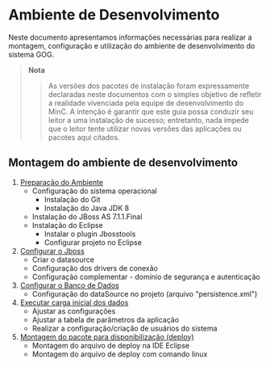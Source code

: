 <script src="http://cdnjs.cloudflare.com/ajax/libs/raphael/2.1.0/raphael-min.js"></script>
<script src="http://cdnjs.cloudflare.com/ajax/libs/jquery/1.11.0/jquery.min.js"></script>
<script src="http://adrai.github.io/flowchart.js/flowchart-latest.js"></script>
<script>
	window.onload = function () {
		var diagram = flowchart.parse("st=>start: Iniciar\n" + 
			"e=>end\n" + 
			"op=>operation: Configurar o Banco de Dados\n" + 
			"op0=>operation: Configurar o projeto no Eclipse\n" + 
			"op1=>operation: Configurar o Jboss\n" + 
			"op2=>operation: Executar carga inicial\n" + 
			"op3=>operation: Ajustar as configurações\n" + 
			"cond=>condition: Aplicação Montada?\n" + 
			"st->op0->op->op1->cond\n" + 
			"cond(yes)->op2->op3->e\n" + 
			"cond(no)->op");
		diagram.drawSVG('diagram');
	};
</script>

# Ambiente de Desenvolvimento
Neste documento apresentamos informações necessárias para realizar a montagem, configuração e utilização do ambiente de desenvolvimento do sistema GOG. 

> **Nota**
>> As versões dos pacotes de instalação foram expressamente declaradas neste documentos com o simples objetivo de refletir a realidade vivenciada pela equipe de desenvolvimento do MinC. 
>> A intenção é garantir que este guia possa conduzir seu leitor a uma instalação de sucesso; entretanto, nada impede que o leitor tente utilizar novas versões das aplicações ou pacotes aqui citados.


## Montagem do ambiente de desenvolvimento

<div id='diagram' />

1. [Preparação do Ambiente](documentacao/MontarAmbienteDesenvolvimento_PreparacaoAmbiente.md)
   * Configuração do sistema operacional
     * Instalação do Git
     * Instalação do Java JDK 8
   * Instalação do JBoss AS 7.1.1.Final
   * Instalação do Eclipse
     * Instalar o plugin Jbosstools
     * Configurar projeto no Eclipse
2. [Configurar o Jboss](documentacao/MontarAmbienteDesenvolvimento_ConfiguracaoJboss.md)
   * Criar o datasource
   * Configuração dos drivers de conexão
   * Configuração complementar - domínio de segurança e autenticação
3. [Configurar o Banco de Dados](documentacao/MontarAmbienteDesenvolvimento_ConfiguracaoSGDB.md)
   * Configuração do dataSource no projeto (arquivo "persistence.xml")
4. [Executar carga inicial dos dados](documentacao/MontarAmbienteDesenvolvimento_CargaInicialDados.md)
   * Ajustar as configurações
   * Ajustar a tabela de parâmetros da aplicação
   * Realizar a configuração/criação de usuários do sistema
5. [Montagem do pacote para disponibilização (deploy)](documentacao/MontarAmbienteDesenvolvimento_MontarDeploy.md)
   * Montagem do arquivo de deploy na IDE Eclipse
   * Montagem do arquivo de deploy com comando linux

